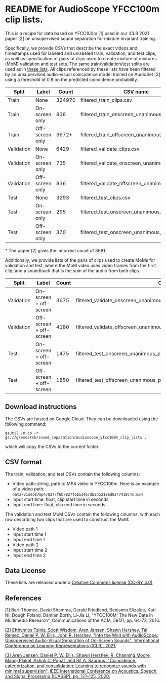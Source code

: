 # README for AudioScope YFCC100m clip lists.
This is a recipe for data based on YFCC100m [1] used in
our ICLR 2021 paper [2] on unsupervised sound separation for mixture invariant training.

Specifically, we provide CSVs that describe the exact videos and timestamps used
for labeled and unlabeled train, validation, and test clips, as well as specification of pairs of clips used to create mixture of mixtures (MoM) validation and test sets.
The same train/validation/test splits are used as in <a href="https://github.com/google-research/sound-separation/tree/master/datasets/yfcc100m">these lists</a>. All clips referenced by these lists have been filtered by an unsupervised audio-visual coincidence model trained on AudioSet [3] using a threshold of 0.8 on the predicted coincidence probability.

| Split     | Label           | Count       | CSV name                                       |
|-----------|-----------------|-------------|------------------------------------------------|
|Train      | None            | 324970      | filtered_train_clips.csv                       |
|Train      | On-screen only  | 836         | filtered_train_onscreen_unanimous_clips.csv    |
|Train      | Off-screen only | 3672*       | filtered_train_offscreen_unanimous_clips.csv   |
|Validation | None            | 6429        | filtered_validate_clips.csv                    |
|Validation | On-screen only  | 735         | filtered_validate_onscreen_unanimous_clips.csv |
|Validation | Off-screen only | 836         | filtered_validate_offscreen_unanimous_clips.csv|
|Test       | None            | 3293        | filtered_test_clips.csv                        |
|Test       | On-screen only  | 295         | filtered_test_onscreen_unanimous_clips.csv     |
|Test       | Off-screen only | 370         | filtered_test_onscreen_unanimous_clips.csv     |

\* The paper [2] gives the incorrect count of 3681.

Additionally, we provide lists of the pairs of clips used to create MoMs for validation and test, where the MoM video uses video frames from the first clip, and a soundtrack that is the sum of the audio from both clips.

| Split     | Label                   | Count       | CSV name                                                                    |
|-----------|-------------------------|-------------|-----------------------------------------------------------------------------|
|Validation | On-screen + off-screen  | 3675        | filtered_validate_onscreen_unanimous_plus_offscreen_unanimous_mom_clips.csv |
|Validation | Off-screen + off-screen | 4180        | filtered_validate_offscreen_unanimous_plus_offscreen_unanimous_mom_clips.csv|
|Test       | On-screen + off-screen  | 1475        | filtered_test_onscreen_unanimous_plus_offscreen_unanimous_mom_clips.csv     |
|Test       | Off-screen + off-screen | 1850        | filtered_test_offscreen_unanimous_plus_offscreen_unanimous_mom_clips.csv    |

## Download instructions

The CSVs are hosted on Google Cloud. They can be downloaded using the following command:

```
gsutil -m cp -r gs://gresearch/sound_separation/audioscope_yfcc100m_clip_lists .
```

which will copy the CSVs to the current folder.

## CSV format

The train, validation, and test CSVs contain the following columns:

* Video path: string, path to MP4 video in YFCC100m. Here is an example of a video path:
```data/videos/mp4/827/f6b/827f6b53467db2d5218ed8247418c4c.mp4```
* Input start time: float, clip start time in seconds.
* Input end time: float, clip end time in seconds.

The validation and test MoM CSVs contain the following columns, with each row describing two
clips that are used to construct the MoM:

* Video path 1
* Input start time 1
* Input end time 1
* Video path 2
* Input start time 2
* Input end time 2

## Data License

These lists are released under a <a href="https://creativecommons.org/licenses/by/4.0/">Creative Commons license (CC-BY 4.0)</a>.

## References

[1] Bart Thomee, David Shamma, Gerald Friedland, Benjamin Elizalde, Karl Ni, Dough Poland, Damian Borth, Li-Jia Li, "YFCC100M: The New Data in Multimedia Research", Communications of the ACM, 59(2), pp. 64-73, 2016.

<a href="https://openreview.net/forum?id=MDsQkFP1Aw">[2] Efthymios Tzinis, Scott Wisdom, Aren Jansen, Shawn Hershey, Tal Remez, Daniel P. W. Ellis, John R. Hershey, "Into the Wild with AudioScope: Unsupervised Audio-Visual Separation of On-Screen Sounds", International Conference on Learning Representations (ICLR), 2021.</a>

<a href="https://arxiv.org/abs/1911.05894">[3] Aren Jansen, Daniel P. W. Ellis, Shawn Hershey, R. Channing Moore, Manoj Plakal, Ashok C. Popat,
and Rif A. Saurous, "Coincidence, categorization, and consolidation: Learning to recognize sounds
with minimal supervision", IEEE International Conference on Acoustics, Speech, and
Signal Processing (ICASSP), pp. 121–125, 2020.</a>
